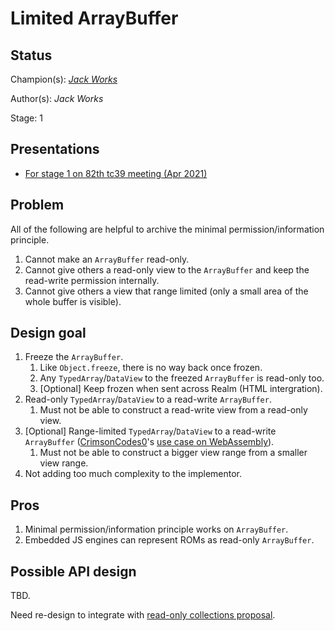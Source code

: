 # Limited ArrayBuffer

## Status

Champion(s): *[Jack Works](https://github.com/Jack-Works)*

Author(s): *Jack Works*

Stage: 1

## Presentations

- [For stage 1 on 82th tc39 meeting (Apr 2021)](https://docs.google.com/presentation/d/1TGLvflOG63C5iHush597ffKTenoYowc3MivQEhAM20w/edit?usp=sharing)

## Problem

All of the following are helpful to archive the minimal permission/information principle.

1. Cannot make an `ArrayBuffer` read-only.
2. Cannot give others a read-only view to the `ArrayBuffer` and keep the read-write permission internally.
3. Cannot give others a view that range limited (only a small area of the whole buffer is visible).

## Design goal

1. Freeze the `ArrayBuffer`.
    1. Like `Object.freeze`, there is no way back once frozen.
    2. Any `TypedArray`/`DataView` to the freezed `ArrayBuffer` is read-only too.
    3. [Optional] Keep frozen when sent across Realm (HTML intergration).
2. Read-only `TypedArray`/`DataView` to a read-write `ArrayBuffer`.
    1. Must not be able to construct a read-write view from a read-only view.
3. [Optional] Range-limited `TypedArray`/`DataView` to a read-write `ArrayBuffer` ([CrimsonCodes0](https://github.com/CrimsonCodes0)'s [use case on WebAssembly](https://github.com/Jack-Works/proposal-limited-arraybuffer/issues/11)).
    1. Must not be able to construct a bigger view range from a smaller view range.
4. Not adding too much complexity to the implementor.

## Pros

1. Minimal permission/information principle works on `ArrayBuffer`.
2. Embedded JS engines can represent ROMs as read-only `ArrayBuffer`.

## Possible API design

TBD.

Need re-design to integrate with [read-only collections proposal](https://github.com/tc39/proposal-readonly-collections).
